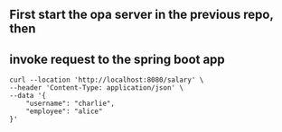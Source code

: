 ## First start the opa server in the previous repo, then

## invoke request to the spring boot app

```shell
curl --location 'http://localhost:8080/salary' \
--header 'Content-Type: application/json' \
--data '{
    "username": "charlie",
    "employee": "alice"
}'
```